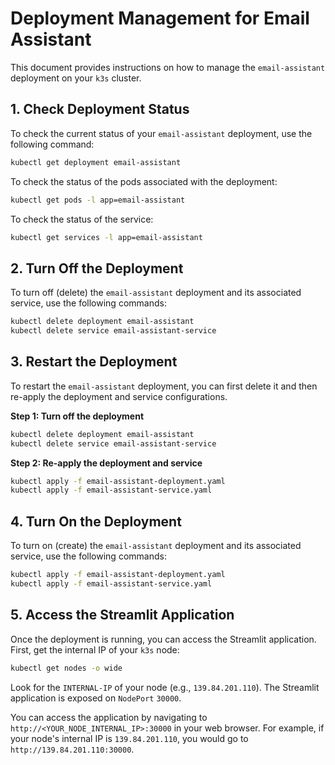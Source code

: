# Deployment Management for Email Assistant

This document provides instructions on how to manage the `email-assistant` deployment on your `k3s` cluster.

## 1. Check Deployment Status

To check the current status of your `email-assistant` deployment, use the following command:

```bash
kubectl get deployment email-assistant
```

To check the status of the pods associated with the deployment:

```bash
kubectl get pods -l app=email-assistant
```

To check the status of the service:

```bash
kubectl get services -l app=email-assistant
```

## 2. Turn Off the Deployment

To turn off (delete) the `email-assistant` deployment and its associated service, use the following commands:

```bash
kubectl delete deployment email-assistant
kubectl delete service email-assistant-service
```

## 3. Restart the Deployment

To restart the `email-assistant` deployment, you can first delete it and then re-apply the deployment and service configurations.

**Step 1: Turn off the deployment**

```bash
kubectl delete deployment email-assistant
kubectl delete service email-assistant-service
```

**Step 2: Re-apply the deployment and service**

```bash
kubectl apply -f email-assistant-deployment.yaml
kubectl apply -f email-assistant-service.yaml
```

## 4. Turn On the Deployment

To turn on (create) the `email-assistant` deployment and its associated service, use the following commands:

```bash
kubectl apply -f email-assistant-deployment.yaml
kubectl apply -f email-assistant-service.yaml
```

## 5. Access the Streamlit Application

Once the deployment is running, you can access the Streamlit application. First, get the internal IP of your `k3s` node:

```bash
kubectl get nodes -o wide
```

Look for the `INTERNAL-IP` of your node (e.g., `139.84.201.110`). The Streamlit application is exposed on `NodePort` `30000`.

You can access the application by navigating to `http://<YOUR_NODE_INTERNAL_IP>:30000` in your web browser. For example, if your node's internal IP is `139.84.201.110`, you would go to `http://139.84.201.110:30000`.